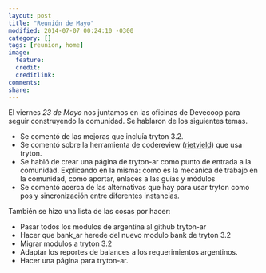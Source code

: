 ```yaml
---
layout: post
title: "Reunión de Mayo"
modified: 2014-07-07 00:24:10 -0300
category: []
tags: [reunion, home]
image:
  feature: 
  credit: 
  creditlink: 
comments: 
share: 
---
```


El viernes *23 de Mayo* nos juntamos en las oficinas de Devecoop para
seguir construyendo la comunidad. Se hablaron de los siguientes temas.

 - Se comentó de las mejoras que incluía tryton 3.2.
 - Se comentó sobre la herramienta de codereview
   ([rietvield](http://codereview.tryton.org/)) que usa tryton.
 - Se habló de crear una página de tryton-ar como punto de entrada a
   la comunidad. Explicando en la misma: como es la mecánica de
   trabajo en la comunidad, como aportar, enlaces a las guías y
   módulos
 - Se comentó acerca de las alternativas que hay para usar tryton como
   pos y sincronización entre diferentes instancias.

También se hizo una lista de las cosas por hacer:

 + Pasar todos los modulos de argentina al github tryton-ar
 + Hacer que bank_ar herede del nuevo modulo bank de tryton 3.2
 + Migrar modulos a tryton 3.2
 + Adaptar los reportes de balances a los requerimientos argentinos.
 + Hacer una página para tryton-ar.
